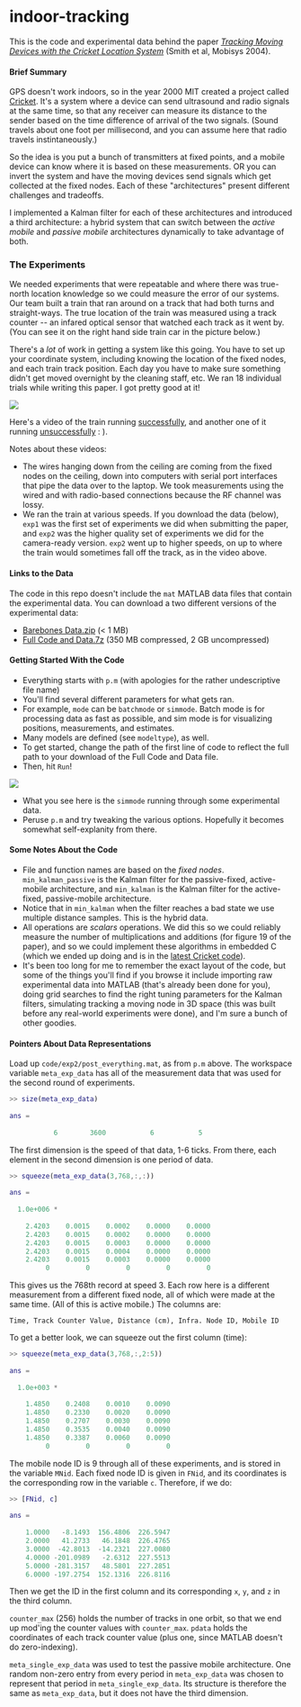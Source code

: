 indoor-tracking
===============

This is the code and experimental data behind the paper [_Tracking Moving Devices with the Cricket Location System_](http://scholar.google.com/scholar?q=Tracking+moving+devices+with+the+cricket+location+system) (Smith et al, Mobisys 2004).


#### Brief Summary
GPS doesn't work indoors, so in the year 2000 MIT created a project called [Cricket](http://cricket.csail.mit.edu).  It's a system where a device can send ultrasound and radio signals at the same time, so that any receiver can measure its distance to the sender based on the time difference of arrival of the two signals.  (Sound travels about one foot per millisecond, and you can assume here that radio travels instintaneously.)

So the idea is you put a bunch of transmitters at fixed points, and a mobile device can know where it is based on these measurements.  OR you can invert the system and have the moving devices send signals which get collected at the fixed nodes.  Each of these "architectures" present different challenges and tradeoffs.

I implemented a Kalman filter for each of these architectures and introduced a third architecture: a hybrid system that can switch between the _active mobile_ and _passive mobile_ architectures dynamically to take advantage of both.


### The Experiments
We needed experiments that were repeatable and where there was true-north location knowledge so we could measure the error of our systems.  Our team built a train that ran around on a track that had both turns and straight-ways.  The true location of the train was measured using a track counter -- an infared optical sensor that watched each track as it went by.  (You can see it on the right hand side train car in the picture below.)

There's a _lot_ of work in getting a system like this going.  You have to set up your coordinate system, including knowing the location of the fixed nodes, and each train track position.  Each day you have to make sure something didn't get moved overnight by the cleaning staff, etc.  We ran 18 individual trials while writing this paper.  I got pretty good at it!

<img src="http://adamsmith-public.s3.amazonaws.com/Mobisys%202004/Picture%20of%20Cricket%20on%20train.jpg" />

Here's a video of the train running [successfully](http://www.youtube.com/watch?v=ftG3z4EnrD0), and another one of it running [unsuccessfully](http://www.youtube.com/watch?v=gvrx-wPDfaE) : ).

Notes about these videos:
* The wires hanging down from the ceiling are coming from the fixed nodes on the ceiling, down into computers with serial port interfaces that pipe the data over to the laptop.  We took measurements using the wired and with radio-based connections because the RF channel was lossy.
* We ran the train at various speeds.  If you download the data (below), `exp1` was the first set of experiments we did when submitting the paper, and `exp2` was the higher quality set of experiments we did for the camera-ready version.  `exp2` went up to higher speeds, on up to where the train would sometimes fall off the track, as in the video above.


#### Links to the Data
The code in this repo doesn't include the `mat` MATLAB data files that contain the experimental data.  You can download a two different versions of the experimental data:
* [Barebones Data.zip](http://adamsmith-public.s3.amazonaws.com/Mobisys%202004/Mobisys%202004%20Barebones%20Data.zip) (< 1 MB)
* [Full Code and Data.7z](http://adamsmith-public.s3.amazonaws.com/Mobisys%202004/Mobisys%202004%20Code%20and%20Data.7z) (350 MB compressed, 2 GB uncompressed)


#### Getting Started With the Code
* Everything starts with `p.m` (with apologies for the rather undescriptive file name)
* You'll find several different parameters for what gets ran.
* For example, `mode` can be `batchmode` or `simmode`.  Batch mode is for processing data as fast as possible, and sim mode is for visualizing positions, measurements, and estimates.
* Many models are defined (see `modeltype`), as well.
* To get started, change the path of the first line of code to reflect the full path to your download of the Full Code and Data file.
* Then, hit `Run`!

<img src="http://adamsmith-public.s3.amazonaws.com/Mobisys%202004/cricket-visualizer.png" />

* What you see here is the `simmode` running through some experimental data.
* Peruse `p.m` and try tweaking the various options.  Hopefully it becomes somewhat self-explanity from there.


#### Some Notes About the Code
* File and function names are based on the _fixed nodes_.  `min_kalman_passive` is the Kalman filter for the passive-fixed, active-mobile architecture, and `min_kalman` is the Kalman filter for the active-fixed, passive-mobile architecture.
* Notice that in `min_kalman` when the filter reaches a bad state we use multiple distance samples.  This is the hybrid data.
* All operations are _scalars_ operations.  We did this so we could reliably measure the number of multiplications and additions (for figure 19 of the paper), and so we could implement these algorithms in embedded C (which we ended up doing and is in the <a href="http://cricket.csail.mit.edu">latest Cricket code</a>).
* It's been too long for me to remember the exact layout of the code, but some of the things you'll find if you browse it include importing raw experimental data into MATLAB (that's already been done for you), doing grid searches to find the right tuning parameters for the Kalman filters, simulating tracking a moving node in 3D space (this was built before any real-world experiments were done), and I'm sure a bunch of other goodies.


#### Pointers About Data Representations
Load up `code/exp2/post_everything.mat`, as from `p.m` above.  The workspace variable `meta_exp_data` has all of the measurement data that was used for the second round of experiments.

```matlab
>> size(meta_exp_data)
 
ans =
 
           6        3600           6           5
```

The first dimension is the speed of that data, 1-6 ticks.  From there, each element in the second dimension is one period of data.
 
```matlab
>> squeeze(meta_exp_data(3,768,:,:))
 
ans =
 
  1.0e+006 *
 
    2.4203    0.0015    0.0002    0.0000    0.0000
    2.4203    0.0015    0.0002    0.0000    0.0000
    2.4203    0.0015    0.0003    0.0000    0.0000
    2.4203    0.0015    0.0004    0.0000    0.0000
    2.4203    0.0015    0.0003    0.0000    0.0000
         0         0         0         0         0
```

This gives us the 768th record at speed 3.  Each row here is a different measurement from a different fixed node, all of which were made at the same time.  (All of this is active mobile.)  The columns are:
 
`Time, Track Counter Value, Distance (cm), Infra. Node ID, Mobile ID`
 
To get a better look, we can squeeze out the first column (time):

```matlab
>> squeeze(meta_exp_data(3,768,:,2:5))
 
ans =
 
  1.0e+003 *
 
    1.4850    0.2408    0.0010    0.0090
    1.4850    0.2330    0.0020    0.0090
    1.4850    0.2707    0.0030    0.0090
    1.4850    0.3535    0.0040    0.0090
    1.4850    0.3387    0.0060    0.0090
         0         0         0         0
```

The mobile node ID is 9 through all of these experiments, and is stored in the variable `MNid`.  Each fixed node ID is given in `FNid`, and its coordinates is the corresponding row in the variable `c`.  Therefore, if we do:

```matlab
>> [FNid, c]
 
ans =
 
    1.0000   -8.1493  156.4806  226.5947
    2.0000   41.2733   46.1848  226.4765
    3.0000  -42.8013  -14.2321  227.0080
    4.0000 -201.0989   -2.6312  227.5513
    5.0000 -281.3157   48.5801  227.2851
    6.0000 -197.2754  152.1316  226.8116
```

Then we get the ID in the first column and its corresponding `x`, `y`, and `z` in the third column.
 
`counter_max` (256) holds the number of tracks in one orbit, so that we end up mod'ing the counter values with `counter_max`.  `pdata` holds the coordinates of each track counter value (plus one, since MATLAB doesn't do zero-indexing).

`meta_single_exp_data` was used to test the passive mobile architecture.  One random non-zero entry from every period in `meta_exp_data` was chosen to represent that period in `meta_single_exp_data`.  Its structure is therefore the same as `meta_exp_data`, but it does not have the third dimension.